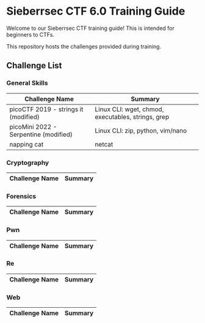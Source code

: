 # Sieberrsec CTF 6.0 Training Guide

Welcome to our Sieberrsec CTF training guide! This is intended for beginners to CTFs.

This repository hosts the challenges provided during training. 


## Challenge List

### General Skills

| Challenge Name | Summary |
| --- | --- |
| picoCTF 2019 - strings it (modified) | Linux CLI: wget, chmod, executables, strings, grep |
| picoMini 2022 - Serpentine (modified) | Linux CLI: zip, python, vim/nano |
| napping cat | netcat |

### Cryptography

| Challenge Name | Summary |
| --- | --- |

### Forensics

| Challenge Name | Summary |
| --- | --- |

### Pwn

| Challenge Name | Summary |
| --- | --- |

### Re

| Challenge Name | Summary |
| --- | --- |

### Web

| Challenge Name | Summary |
| --- | --- |

